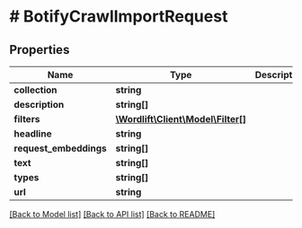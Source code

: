 # # BotifyCrawlImportRequest

## Properties

Name | Type | Description | Notes
------------ | ------------- | ------------- | -------------
**collection** | **string** |  | [optional]
**description** | **string[]** |  | [optional]
**filters** | [**\Wordlift\Client\Model\Filter[]**](Filter.md) |  | [optional]
**headline** | **string** |  | [optional]
**request_embeddings** | **string[]** |  | [optional]
**text** | **string[]** |  | [optional]
**types** | **string[]** |  | [optional]
**url** | **string** |  | [optional]

[[Back to Model list]](../../README.md#models) [[Back to API list]](../../README.md#endpoints) [[Back to README]](../../README.md)
